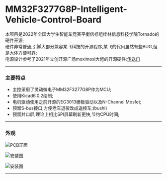 # MM32F3277G8P-Intelligent-Vehicle-Control-Board
本项目是2022年全国大学生智能车竞赛平衡信标组桂林信息科技学院Tornado的硬件开源;<br>
硬件非常普通,引脚大部分兼容某飞科技的开源程序,某飞的代码虽然有些BUG,但是大体方便可靠;<br>
电源设计参考了2021年立创开源广场moximoxi大佬的开源硬件:[传送门](https://oshwhub.com/moximoxi/shuang-jum3_mini)
***
### 主要特点
+ 主控采用了灵动微电子MM32F3277G8P作为MCU;<br>
+ 使用Kicad6.0.2绘制;
+ 电机驱动使用之前开源的EG3013栅极驱动以及N-Channel Mosfet;<br>
+ 预留S-bus接口,方便老车退役改成遥控车;(bushi)<br>
+ 预留并口屏,理论上相比SPI屏幕刷新更快,节约CPU时间;
***

### 外观
![PCB正面](/images/00.jpg)

![安装图](/images/01.jpg)

![安装图](/images/02.jpg)
***